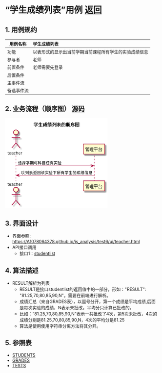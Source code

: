 # “学生成绩列表”用例 [返回](../README.md)
## 1. 用例规约

|用例名称|学生成绩列表|
|-------|:-------------|
|功能|以表形式的显示出当前学期当前课程所有学生的实验成绩信息|
|参与者|老师|
|前置条件|老师需要先登录|
|后置条件| |
|主事件流| |
|备选事件流| |

## 2. 业务流程（顺序图） [源码](../src/studentlist.puml)
![studentlist](../studentlist.png) 

## 3. 界面设计
- 界面参照: https://A1078064378.github.io/is_analysis/test6/ui/teacher.html
- API接口调用
    - 接口1：[studentlist](../接口/studentlist.md) 

## 4. 算法描述

- RESULT解析为列表
    - RESULT是接口studentlist的返回值中的一部分，形如："RESULT": "81.25,70,80,85,90,N"。需要在前端进行解析。
    - 成绩汇总（来自GRADES表），以逗号分开，第一个成绩是平均成绩,后面是每次实验的成绩，N表示未批改，平均分只计算已批改的。    
    - 比如：“81.25,70,80,85,90,N”表示一共批改了4次，第5次未批改，4次的成绩分别是81.25,70,80,85,90,N，4次的平均分是81.25
    - 算法是使用使用字符串分离方法将其分开。
    
## 5. 参照表

- [STUDENTS](../数据库设计.md/#STUDENTS)
- [GRADES](../数据库设计.md/#GRADES)
- [TESTS](../数据库设计.md/#TESTS)
